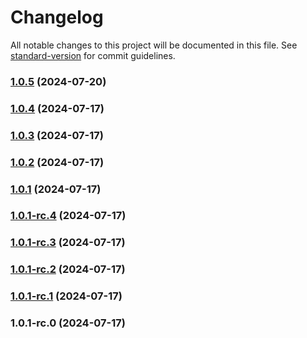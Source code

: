 # Changelog

All notable changes to this project will be documented in this file. See [standard-version](https://github.com/conventional-changelog/standard-version) for commit guidelines.

### [1.0.5](https://github-serping/serping/cheerio-tree/compare/v1.0.4...v1.0.5) (2024-07-20)

### [1.0.4](https://github-serping/serping/cheerio-tree/compare/v1.0.3...v1.0.4) (2024-07-17)

### [1.0.3](https://github-serping/serping/cheerio-tree/compare/v1.0.2...v1.0.3) (2024-07-17)

### [1.0.2](https://github-serping/serping/cheerio-tree/compare/v1.0.1...v1.0.2) (2024-07-17)

### [1.0.1](https://github-serping/serping/cheerio-tree/compare/v1.0.1-rc.4...v1.0.1) (2024-07-17)

### [1.0.1-rc.4](https://github-serping/serping/cheerio-tree/compare/v1.0.1-rc.3...v1.0.1-rc.4) (2024-07-17)

### [1.0.1-rc.3](https://github-serping/serping/cheerio-tree/compare/v1.0.1-rc.2...v1.0.1-rc.3) (2024-07-17)

### [1.0.1-rc.2](https://github-serping/serping/cheerio-tree/compare/v1.0.1-rc.1...v1.0.1-rc.2) (2024-07-17)

### [1.0.1-rc.1](///compare/v1.0.1-rc.0...v1.0.1-rc.1) (2024-07-17)

### 1.0.1-rc.0 (2024-07-17)
